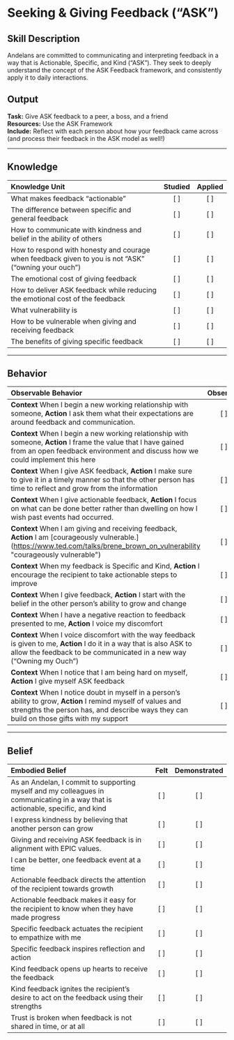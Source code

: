 # Seeking & Giving Feedback (“ASK”)

## Skill Description
Andelans are committed to communicating and interpreting feedback in a way that is Actionable, Specific, and Kind (“ASK”). They seek to deeply understand the concept of the ASK Feedback framework, and consistently apply it to daily interactions.


## Output
**Task:** Give ASK feedback to a peer, a boss, and a friend  
**Resources:** Use the ASK Framework <br>
**Include:** Reflect with each person about how your feedback came across (and process their feedback in the ASK model as well!)

____ 

## Knowledge
| Knowledge Unit   |      Studied      | Applied |
|:-------------|:------------------:|:--------:|
| What makes feedback “actionable” | [ ] | [ ] |
| The difference between specific and general feedback | [ ] | [ ] |
| How to communicate with kindness and belief in the ability of others | [ ] | [ ] |
| How to respond with honesty and courage when feedback given to you is not “ASK” (“owning your ouch”) | [ ] | [ ] |
| The emotional cost of giving feedback | [ ] | [ ] |
| How to deliver ASK feedback while reducing the emotional cost of the feedback  | [ ] | [ ] |
| What vulnerability is  | [ ] | [ ] |
| How to be vulnerable when giving and receiving feedback  | [ ] | [ ] |
| The benefits of giving specific feedback  | [ ] | [ ] |

____ 

## Behavior
| Observable Behavior   |      Observed      | Mastered |
|:-------------|:------------------:|:--------:|
| **Context** When I begin a new working relationship with someone, **Action** I ask them what their expectations are around feedback and communication. | [ ] | [ ] |
| **Context** When I begin a new working relationship with someone, **Action** I frame the value that I have gained from an open feedback environment and discuss how we could implement this here | [ ] | [ ] |
| **Context** When I give ASK feedback, **Action** I make sure to give it in a timely manner so that the other person has time to reflect and grow from the information | [ ] | [ ] |
| **Context** When I give actionable feedback, **Action** I focus on what can be done better rather than dwelling on how I wish past events had occurred. | [ ] | [ ] |
| **Context** When I am giving and receiving feedback, **Action** I am [courageously vulnerable.] (https://www.ted.com/talks/brene_brown_on_vulnerability "courageously vulnerable") | [ ] | [ ] |
| **Context** When my feedback is Specific and Kind, **Action** I encourage the recipient to take actionable steps to improve  | [ ] | [ ] |
| **Context** When I give feedback, **Action** I start with the belief in the other person’s ability to grow and change | [ ] | [ ] |
| **Context** When I have a negative reaction to feedback presented to me, **Action** I voice my discomfort | [ ] | [ ] |
| **Context** When I voice discomfort with the way feedback is given to me, **Action** I do it in a way that is also ASK to allow the feedback to be communicated in a new way (“Owning my Ouch”) | [ ] | [ ] |
| **Context** When I notice that I am being hard on myself, **Action** I give myself ASK feedback | [ ] | [ ] |
| **Context** When I notice doubt in myself in a person’s ability to grow, **Action** I remind myself of values and strengths the person has, and describe ways they can build on those gifts with my support | [ ] | [ ] |

____ 

## Belief
| Embodied Belief   |      Felt      | Demonstrated |
|:-------------|:------------------:|:--------:|
| As an Andelan, I commit to supporting myself and my colleagues in communicating in a way that is actionable, specific, and kind | [ ] | [ ] |
| I express kindness by believing that another person can grow | [ ] | [ ] |
| Giving and receiving ASK feedback is in alignment with EPIC values. | [ ] | [ ] |
| I can be better, one feedback event at a time | [ ] | [ ] |
| Actionable feedback directs the attention of the recipient towards growth | [ ] | [ ] |
| Actionable feedback makes it easy for the recipient to know when they have made progress | [ ] | [ ] |
| Specific feedback actuates the recipient to empathize with me | [ ] | [ ] |
| Specific feedback inspires reflection and action | [ ] | [ ] |
| Kind feedback opens up hearts to receive the feedback | [ ] | [ ] |
| Kind feedback ignites the recipient’s desire to act on the feedback using their strengths | [ ] | [ ] |
| Trust is broken when feedback is not shared in time, or at all | [ ] | [ ] |



